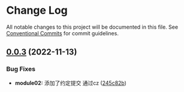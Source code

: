 # Change Log

All notable changes to this project will be documented in this file.
See [Conventional Commits](https://conventionalcommits.org) for commit guidelines.

## [0.0.3](https://github.com/sx13694658890/lerna-study/compare/v0.0.2...v0.0.3) (2022-11-13)


### Bug Fixes

* **module02:** 添加了约定提交 通过cz ([245c82b](https://github.com/sx13694658890/lerna-study/commit/245c82b6573d7184b0bea05d0f1be8c1da6fcc0d))
